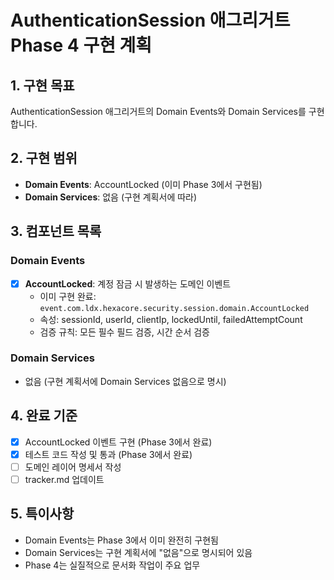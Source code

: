 # AuthenticationSession 애그리거트 Phase 4 구현 계획

## 1. 구현 목표
AuthenticationSession 애그리거트의 Domain Events와 Domain Services를 구현합니다.

## 2. 구현 범위
- **Domain Events**: AccountLocked (이미 Phase 3에서 구현됨)
- **Domain Services**: 없음 (구현 계획서에 따라)

## 3. 컴포넌트 목록
### Domain Events
- [x] **AccountLocked**: 계정 잠금 시 발생하는 도메인 이벤트
  - 이미 구현 완료: `event.com.ldx.hexacore.security.session.domain.AccountLocked`
  - 속성: sessionId, userId, clientIp, lockedUntil, failedAttemptCount
  - 검증 규칙: 모든 필수 필드 검증, 시간 순서 검증

### Domain Services
- 없음 (구현 계획서에 Domain Services 없음으로 명시)

## 4. 완료 기준
- [x] AccountLocked 이벤트 구현 (Phase 3에서 완료)
- [x] 테스트 코드 작성 및 통과 (Phase 3에서 완료)
- [ ] 도메인 레이어 명세서 작성
- [ ] tracker.md 업데이트

## 5. 특이사항
- Domain Events는 Phase 3에서 이미 완전히 구현됨
- Domain Services는 구현 계획서에 "없음"으로 명시되어 있음
- Phase 4는 실질적으로 문서화 작업이 주요 업무